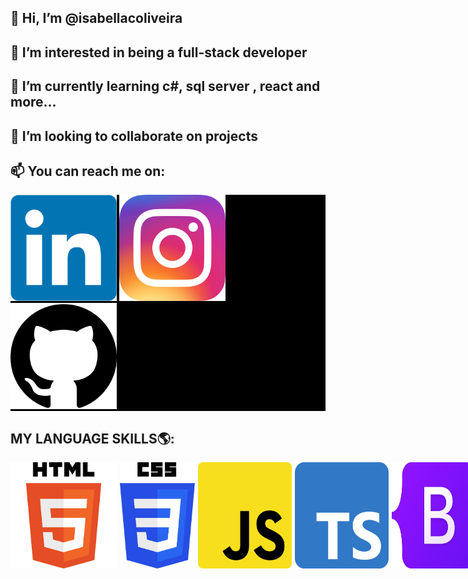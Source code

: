  ## 👋 Hi, I’m @isabellacoliveira
 
 ## 👀 I’m interested in being a full-stack developer
 
 ## 🌱 I’m currently learning c#, sql server , react and more... 
 
 ## 💞️ I’m looking to collaborate on projects
 
 ## 📫 You can reach me on: 
 <div style="background-color: #000;">
    <a href="https://www.linkedin.com/in/isabella-cruz-de-oliveira-b761b7233/">
        <img style="width: 170px;" src="./imagens/linkedin.png">
    </a>
    <a href="https://www.instagram.com/isaxx_ah/">
        <img style="width: 170px;" src="./imagens/insta.webp">
    </a>
    <a href="https://github.com/isabellacoliveira?tab=repositories">
        <img style="width: 170px;" src="./imagens/github.png">
    </a>
 </div>
 
<!---
isabellacoliveira/isabellacoliveira is a ✨ special ✨ repository because its `README.md` (this file) appears on your GitHub profile.
You can click the Preview link to take a look at your changes.
--->

## MY LANGUAGE SKILLS🌎:
<div style="display: flex; flex-direction: row;">
    <img src="./imagens/html.png" width="170" style="margin-right: 5px;">
    <img src="./imagens/css.png" width="120" style="margin-right: 5px;">
    <img src="./imagens/js.png" width="150" style="margin-right: 5px; border-radius: 8px;">
    <img src="./imagens/ts.svg" width="150" style="margin-right: 5px;">
    <img src="./imagens/bts.png" width="150" style="margin-right: 5px;">
    <img src="./imagens/sharp.png" width="150" style="margin-right: 5px;">
    <img src="./imagens/react.png" width="150" style="margin-right: 5px;">
    <img src="./imagens/angular.png" width="150" style="margin-right: 5px;">
    <img src="./imagens/dotnet.png" width="150" style="margin-right: 5px;">
    <img src="./imagens/java.png" width="150" style="margin-right: 5px;">
    <img src="./imagens/sass.png" width="150" style="margin-right: 5px;">
    <img src="./imagens/git.svg" width="150" style="margin-right: 5px;">
    <img src="./imagens/github.png" width="150" style="margin-right: 5px;">
    <img src="./imagens/npm.png" width="150" style="margin-right: 5px;">
</div>




